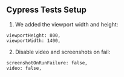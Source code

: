 ## Cypress Tests Setup

1. We added the viewport width and height:

```
viewportHeight: 800,
viewportWidth: 1400,
```

2. Disable video and screenshots on fail:

```
screenshotOnRunFailure: false,
video: false,
```
